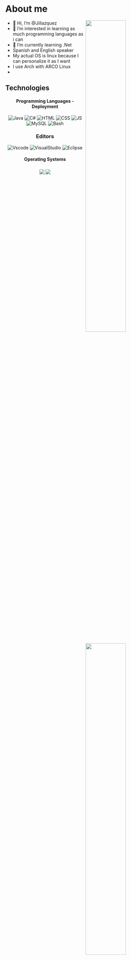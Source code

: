 # About me
<a href="https://github.com/Jillazquez">
  <img align="right" width="50%" src="https://github-readme-stats.vercel.app/api?username=Jillazquez&show_icons=true&title_color=E6DFB8&text_color=cddbf9&icon_color=caf6bb&bg_color=20202A">
  <img align="right" width="50%" src="https://github-readme-streak-stats.herokuapp.com/?user=Jillazquez&currStreakLabel=E6DFB8&sideLabels=cddbf9&currStreakNum=caf6bb&sideNums=E6DFB8&dates=E6DFB8&ring=cddbf9&fire=cddbf9&stroke=caf6bb&background=20202A">
  <img align="right" width="50%" src="https://github-readme-stats.vercel.app/api/top-langs/?username=Jillazquez&layout=compact&title_color=E6DFB8&text_color=cddbf9&icon_color=caf6bb&bg_color=20202A" alt="frenzystreaks" />
</a>

- 👋 Hi, I’m @Jillazquez
- 👀 I’m interested in learning as much programming languages as i can
- 🌱 I’m currently learning .Net 
- Spanish and English speaker
- My actual OS is linux because I can personalize it as I want
- I use Arch with ARCO Linux
- 



## Technologies
<div align ="center">
<h4 align="center">Programming Languages - Deployment</h4>
<img alt="Java" src="https://img.shields.io/badge/Java-d18968.svg?&style=for-the-badge&logo=java&logoColor=white"/>
<img alt="C#" src="https://img.shields.io/badge/C%23-007ACC.svg?&style=for-the-badge&logo=c-sharp&logoColor=white" />
<img alt="HTML" src="https://img.shields.io/badge/HTML-d1ac68.svg?&style=for-the-badge&logo=html5&logoColor=white"/>
<img alt="CSS" src="https://img.shields.io/badge/CSS-40326b.svg?&style=for-the-badge&logo=css3&logoColor=white" />
<img alt="JS" src="https://img.shields.io/badge/JS-40326b.svg?&style=for-the-badge&logo=JS&logoColor=black" />
<img alt="MySQL" src="https://img.shields.io/badge/MySQL-23aeea.svg?&style=for-the-badge&logo=mysql&logoColor=white" />
<img alt="Bash" src="https://img.shields.io/badge/Bash-353535.svg?&style=for-the-badge&logo=gnu-bash&logoColor=green" />
  </div>
 <div align="center">
  <h3>Editors</h3>
      <img alt="Vscode" src="https://img.shields.io/badge/Vscode-4182e2.svg?&style=for-the-badge&logo=visual-studio-code&logoColor=white" />
      <img alt="VisualStudio" src="https://img.shields.io/badge/Visual%20Studio-5C2D91.svg?&style=for-the-badge&logo=visual-studio&logoColor=white"/>
      <img alt="Eclipse" src="https://img.shields.io/badge/Eclipse-a65ffc.svg?&style=for-the-badge&logo=Eclipse-ide&logoColor=white"/>

 </div>
 <h4 align="center">Operating Systems</h4>

<h3 align="center">
<img src="https://img.shields.io/badge/arch_linux%20-%231793D1.svg?style=for-the-badge&logo=arch-linux&logoColor=FFFFFF">
<img src="https://img.shields.io/badge/windows%20-%230078D6.svg?style=for-the-badge&logo=windows&logoColor=FFFFFF">
</h3>

</br>
